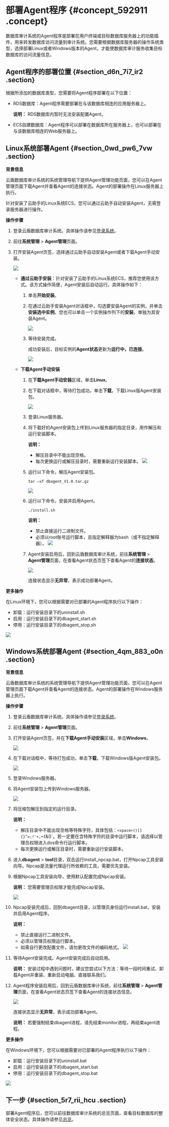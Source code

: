 # 部署Agent程序 {#concept_592911 .concept}

数据库审计系统的Agent程序是部署在用户终端或目标数据库服务器上的功能插件，用来转发数据库访问流量到审计系统。您需要根据数据库服务器的操作系统类型，选择部署Linux或者Windows版本的Agent，才能使数据库审计服务收集目标数据库的访问流量信息。

## Agent程序的部署位置 {#section_d6n_7i7_ir2 .section}

根据所添加的数据库类型，您需要将Agent程序部署在以下位置：

-   RDS数据库：Agent程序需要部署在与该数据库相连的应用服务器上。

    **说明：** RDS数据库内暂时无法安装配置Agent。

-   ECS自建数据库：Agent程序可以部署在数据库所在服务器上，也可以部署在与该数据库相连的Web服务器上。

## Linux系统部署Agent {#section_0wd_pw6_7vw .section}

**背景信息**

云盾数据库审计系统的系统管理导航下提供Agent管理功能页面，您可以在Agent管理页面下载Agent并查看Agent的连接状态。Agent的部署操作在Linux服务器上执行。

针对安装了云助手的Linux系统ECS，您可以通过云助手自动安装Agent，无需登录服务器进行操作。

**操作步骤** 

1.  登录云盾数据库审计系统。具体操作请参见[登录系统](cn.zh-CN/用户指南（C100）/登录系统.md#)。
2.  前往**系统管理** \> **Agent管理**页面。
3.  打开安装Agent页签，选择通过云助手自动安装Agent或者下载Agent手动安装。

    ![](http://static-aliyun-doc.oss-cn-hangzhou.aliyuncs.com/assets/img/475372/156223165849330_zh-CN.png)

    -   **通过云助手安装**：针对安装了云助手的Linux系统ECS，推荐您使用该方式。该方式操作简便，Agent安装后自动运行。具体操作如下：
        1.  单击**开始安装**。
        2.  在通过云助手安装Agent对话框中，勾选要安装Agent的实例，并单击**安装选中实例**。您也可以单击一个实例操作列下的**安装**，单独为其安装Agent。

            ![](http://static-aliyun-doc.oss-cn-hangzhou.aliyuncs.com/assets/img/475372/156223165949331_zh-CN.png)

        3.  等待安装完成。

            成功安装后，目标实例的**Agent状态**更新为**运行中，已连接**。

            ![](http://static-aliyun-doc.oss-cn-hangzhou.aliyuncs.com/assets/img/475372/156223165949332_zh-CN.png)

    -   **下载Agent手动安装** 
        1.  在**下载Agent手动安装**区域，单击**Linux**。
        2.  在下载对话框中，等待打包成功，单击**下载**，下载Linux版Agent安装包。

            ![](http://static-aliyun-doc.oss-cn-hangzhou.aliyuncs.com/assets/img/475372/156223165949333_zh-CN.png)

        3.  登录Linux服务器。
        4.  将下载好的Agent安装包上传到Linux服务器的指定目录，用作解压和运行安装脚本。

            **说明：** 

            -   解压目录中不能出现空格。
            -   每次更换运行或解压目录时，需要重新运行安装脚本。
            ![](http://static-aliyun-doc.oss-cn-hangzhou.aliyuncs.com/assets/img/475372/156223165949334_zh-CN.png)

        5.  运行以下命令，解压Agent安装包。

            ``` {#codeblock_v20_atl_xmm}
            tar –xf dbagent_V1.0.tar.gz
            ```

            ![](http://static-aliyun-doc.oss-cn-hangzhou.aliyuncs.com/assets/img/475372/156223165949335_zh-CN.png)

        6.  运行以下命令，安装并启用Agent。

            ``` {#codeblock_6s2_h9v_i2a}
            ./install.sh
            ```

            **说明：** 

            -   禁止直接运行二进制文件。
            -   必须以root账号运行脚本，且指定解释器为bash（或不指定解释器）。
            ![](http://static-aliyun-doc.oss-cn-hangzhou.aliyuncs.com/assets/img/475372/156223166049336_zh-CN.png)

        7.  Agent安装启用后，回到云盾数据库审计系统，前往**系统管理** \> **Agent管理**页面，在查看Agent状态页签下查看Agent的**连接状态**。

            ![](http://static-aliyun-doc.oss-cn-hangzhou.aliyuncs.com/assets/img/475372/156223166049337_zh-CN.png)

            连接状态显示**无异常**，表示成功部署Agent。


**更多操作**

在Linux环境下，您可以根据需要对已部署的Agent程序执行以下操作：

-   卸载：运行安装目录下的uninstall.sh
-   启用：运行安装目录下的dbagent\_start.sh
-   停用：运行安装目录下的dbagent\_stop.sh

![](http://static-aliyun-doc.oss-cn-hangzhou.aliyuncs.com/assets/img/475372/156223166049342_zh-CN.png)

## Windows系统部署Agent {#section_4qm_883_o0n .section}

**背景信息**

云盾数据库审计系统的系统管理导航下提供Agent管理功能页面，您可以在Agent管理页面下载Agent并查看Agent的连接状态。Agent的部署操作在Windows服务器上执行。

**操作步骤** 

1.  登录云盾数据库审计系统。具体操作请参见[登录系统](cn.zh-CN/用户指南（C100）/登录系统.md#)。
2.  前往**系统管理** \> **Agent管理**页面。
3.  打开安装Agent页签，并在**下载Agent手动安装**区域，单击**Windows**。

    ![](http://static-aliyun-doc.oss-cn-hangzhou.aliyuncs.com/assets/img/475372/156223165849330_zh-CN.png)

4.  在下载对话框中，等待打包成功，单击**下载**，下载Windows版Agent安装包。

    ![](http://static-aliyun-doc.oss-cn-hangzhou.aliyuncs.com/assets/img/475372/156223165949333_zh-CN.png)

5.  登录Windows服务器。
6.  将Agent安装包上传到Windows服务器。

    ![](http://static-aliyun-doc.oss-cn-hangzhou.aliyuncs.com/assets/img/475372/156223166049338_zh-CN.png)

7.  将压缩包解压到指定的运行目录。

    **说明：** 

    -   解压目录中不能出现空格等特殊字符，具体包括：`<space>()[]{}^=;!'+,`~(&()`。若一定要在含特殊字符的目录中运行脚本，请选择以管理员权限进入dos命令行运行脚本。
    -   每次更换运行或解压目录时，需要重新运行安装脚本。
8.  进入**dbagent** \> **tool**目录，双击运行install\_npcap.bat，打开Npcap工具安装向导。Npcap是流量代理运行所依赖的工具，需要优先安装。
9.  根据Npcap工具安装向导，使用默认配置完成Npcap安装。

    **说明：** 您需要管理员权限才能完成Npcap安装。

    ![](http://static-aliyun-doc.oss-cn-hangzhou.aliyuncs.com/assets/img/475372/156223166149339_zh-CN.png)

10. Npcap安装完成后，回到dbagent目录，以管理员身份运行install.bat，安装并启用Agent程序。

    **说明：** 

    -   禁止直接运行二进制文件。
    -   必须以管理员权限运行脚本。
    -   如需自行更改配置文件，请勿更改文件的编码格式。
    ![](http://static-aliyun-doc.oss-cn-hangzhou.aliyuncs.com/assets/img/475372/156223166149340_zh-CN.png)

11. 等待Agent安装完成。Agent安装完成后自动启用。

    **说明：** 安装过程中遇到问题时，建议您尝试以下方法：等待一段时间重试、卸载Agent并重装、重新启动电脑、直接联系我们。

12. Agent程序安装启用后，回到云盾数据库审计系统，前往**系统管理** \> **Agent管理**页面，在查看Agent状态页签下查看Agent的连接状态信息。

    ![](http://static-aliyun-doc.oss-cn-hangzhou.aliyuncs.com/assets/img/475372/156223166049337_zh-CN.png)

    连接状态显示**无异常**，表示成功部署Agent。

    **说明：** 若要强制结束dbagent进程，请先结束monitor进程，再结束agent进程。


**更多操作**

在Windows环境下，您可以根据需要对已部署的Agent程序执行以下操作：

-   卸载：运行安装目录下的uninstall.bat
-   启用：运行安装目录下的dbagent\_start.bat
-   停用：运行安装目录下的dbagent\_stop.bat

![](http://static-aliyun-doc.oss-cn-hangzhou.aliyuncs.com/assets/img/475372/156223166149341_zh-CN.png)

## 下一步 {#section_5r7_rii_hcu .section}

部署Agent程序后，您可以前往数据库审计系统的总览页面，查看目标数据库的整体安全状态。具体操作请参见[总览](cn.zh-CN/用户指南（C100）/总览.md#)。

